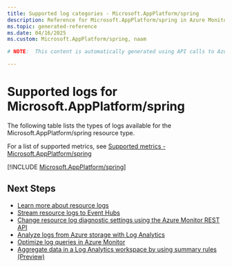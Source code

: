 ```yaml
---
title: Supported log categories - Microsoft.AppPlatform/spring
description: Reference for Microsoft.AppPlatform/spring in Azure Monitor Logs.
ms.topic: generated-reference
ms.date: 04/16/2025
ms.custom: Microsoft.AppPlatform/spring, naam

# NOTE:  This content is automatically generated using API calls to Azure. Any edits made on these files will be overwritten in the next run of the script. 

---
```





# Supported logs for Microsoft.AppPlatform/spring  
The following table lists the types of logs available for the Microsoft.AppPlatform/spring resource type.
  
  
  
For a list of supported metrics, see [Supported metrics - Microsoft.AppPlatform/spring](../supported-metrics/microsoft-appplatform-spring-metrics.md)  
  

  
[!INCLUDE [Microsoft.AppPlatform/spring](~/reusable-content/ce-skilling/azure/includes/azure-monitor/reference/logs/microsoft-appplatform-spring-logs-include.md)]  
  

## Next Steps

* [Learn more about resource logs](/azure/azure-monitor/essentials/platform-logs-overview)
* [Stream resource logs to Event Hubs](/azure/azure-monitor/essentials/resource-logs#send-to-azure-event-hubs)
* [Change resource log diagnostic settings using the Azure Monitor REST API](/rest/api/monitor/diagnosticsettings)
* [Analyze logs from Azure storage with Log Analytics](/azure/azure-monitor/essentials/resource-logs#send-to-log-analytics-workspace)
* [Optimize log queries in Azure Monitor](/azure/azure-monitor/logs/query-optimization)
* [Aggregate data in a Log Analytics workspace by using summary rules (Preview)](/azure/azure-monitor/logs/summary-rules)